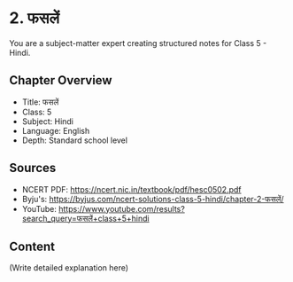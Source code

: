 # 2. फसलें

You are a subject-matter expert creating structured notes for Class 5 - Hindi.

## Chapter Overview
- Title: फसलें
- Class: 5
- Subject: Hindi
- Language: English
- Depth: Standard school level

## Sources
- NCERT PDF: https://ncert.nic.in/textbook/pdf/hesc0502.pdf
- Byju's: https://byjus.com/ncert-solutions-class-5-hindi/chapter-2-फसलें/
- YouTube: https://www.youtube.com/results?search_query=फसलें+class+5+hindi

## Content
(Write detailed explanation here)
